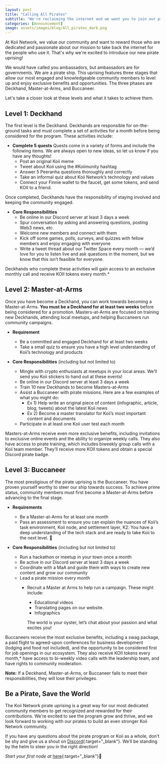 ```yaml
---
layout: post
title: "Calling All Pirates"
subtitle: "We're reclaiming the internet and we want you to join our pirate crew. Let's all share the treasures from this expedition! "
categories: [Announcement]
image: assets/images/blog/All_pirates_dark.png
---
```


At Koii Network, we value our community and want to reward those who are dedicated and passionate about our mission to take back the internet for the people who use it. That's why we're excited to introduce our new pirate uprising!

We would have called you ambassadors, but ambassadors are for governments. We are a pirate ship. This uprising features three stages that allow our most engaged and knowledgeable community members to level up and enjoy exclusive benefits and opportunities. The three phases are Deckhand, Master-at-Arms, and Buccaneer.

Let's take a closer look at these levels and what it takes to achieve them.

## Level 1: Deckhand

The first level is the Deckhand. Deckhands are responsible for on-the-ground tasks and must complete a set of activities for a month before being considered for the program. These activities include:

- **Complete 5 quests**
    Quests come in a variety of forms and include the following items. We are always open to new ideas, so let us know if you have any thoughts!
    - Post an original Koii meme
    - Tweet about Koii using the #Koiimunity hashtag
    - Answer 5 Peeranha questions thoroughly and correctly
    - Take an informal quiz about Koii Network’s technology and values
    - Connect your Finnie wallet to the faucet, get some tokens, and send KOII to a friend.

Once completed, Deckhands have the responsibility of staying involved and keeping the community engaged.

- **Core Responsibilities**
    - Be online in our Discord server at least 3 days a week
    - Spur conversation by asking and answering questions, posting Web3 news, etc.
    - Welcome new members and connect with them
    - Kick off some games, polls, surveys, and quizzes with fellow members and enjoy engaging with everyone
    - Write a tweet thread about our Twitter Space every month — we’d love for you to listen live and ask questions in the moment, but we know that this isn’t feasible for everyone.

Deckhands who complete these activities will gain access to an exclusive monthly call and receive KOII tokens every month.* 

## Level 2: Master-at-Arms

Once you have become a Deckhand, you can work towards becoming a Master-at-Arms. **You must be a Deckhand for at least two weeks** before being considered for a promotion. Masters-at-Arms are focused on training new Deckhands, attending local meetups, and helping Buccaneers run community campaigns.

- **Requirement**
    - Be a committed and engaged Deckhand for at least two weeks
    - Take a small quiz to ensure you have a high level understanding of Koii’s technology and products

- **Core Responsibilities** (including but not limited to)
    - Mingle with crypto enthusiasts at meetups in your local areas. We’ll send you Koii stickers to hand out at these events!
    - Be online in our Discord server at least 3 days a week
    - Train 10 new Deckhands to become Masters-at-Arms
    - Assist a Buccaneer with pirate missions. Here are a few examples of what you might do:
        - Ex 1) Help write an original piece of content (infographic, article, blog, tweets) about the latest Koii news 
        - Ex 2) Become a master translator for Koii’s most important content and documents
    - Participate in at least one Koii user test each month

Masters-at-Arms receive even more exclusive benefits, including invitations to exclusive online events and the ability to organize weekly calls. They also have access to pirate training, which includes biweekly group calls with a Koii team member. They’ll receive more KOII tokens and  obtain a special Discord pirate badge.

## Level 3: Buccaneer

The most prestigious of the pirate uprising is the Buccaneer. You have proven yourself worthy to steer our ship towards success. To achieve prime status, community members must first become a Master-at-Arms before advancing to the final stage. 

- **Requirements**
    - Be a Master-at-Arms for at least one month
    - Pass an assessment to ensure you can explain the nuances of Koii’s task environment, Koii node, and settlement layer, K2. You have a deep understanding of the tech stack and are ready to take Koii to the next level. 🚀
 
- **Core Responsibilities** (including but not limited to)
    - Run a hackathon or meetup in your town once a month
    - Be active in our Discord server at least 3 days a week
    - Coordinate with a MaA and guide them with ways to create new content and grow our community
    - Lead a pirate mission every month
        - Recruit a Master at Arms to help run a campaign. These might include: 
            - Educational videos 
            - Translating pages on our website. 
            - Infographics
            
            The world is your oyster, let’s chat about your passion and what excites you!

Buccaneers receive the most exclusive benefits, including a swag package, a paid flight to agreed-upon conferences for business development (lodging and food not included), and the opportunity to be considered first for job openings in our ecosystem. They also receive KOII tokens every month,* have access to bi-weekly video calls with the leadership team, and have rights to community moderation.

**Note:** If a Deckhand, Master-at-Arms, or Buccaneer fails to meet their responsibilities, they will lose their privileges.

## Be a Pirate, Save the World

The Koii Network pirate uprising is a great way for our most dedicated community members to get recognized and rewarded for their contributions. We're excited to see the program grow and thrive, and we look forward to working with our pirates to build an even stronger Koii Network community.

If you have any questions about the pirate program or Koii as a whole, don't be shy and give us a shout on [Discord](https://discord.gg/koii-network){:target="\_blank"}. We’ll be standing by the helm to steer you in the right direction!

*Start your first node at* [here](https://koii.network/node?&utm_campaign=node&utm_medium=koii&utm_source=blog){:target="\_blank"}🌟

